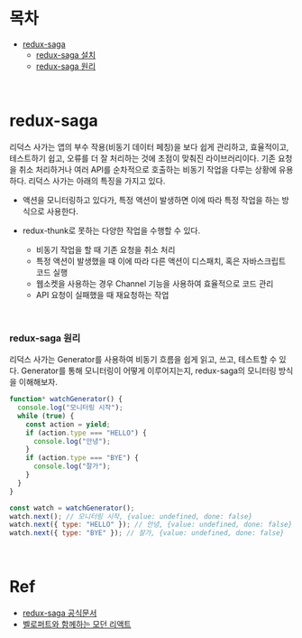 # 목차

- [redux-saga](#redux-saga)
  - [redux-saga 설치](#redux-saga-설치)
  - [redux-saga 원리](#redux-saga-원리)

<br>

# redux-saga

리덕스 사가는 앱의 부수 작용(비동기 데이터 페칭)을 보다 쉽게 관리하고, 효율적이고, 테스트하기 쉽고, 오류를 더 잘 처리하는 것에 초점이 맞춰진 라이브러리이다. 기존 요청을 취소 처리하거나 여러 API를 순차적으로 호출하는 비동기 작업을 다루는 상황에 유용하다. 리덕스 사가는 아래의 특징을 가지고 있다.

- 액션을 모니터링하고 있다가, 특정 액션이 발생하면 이에 따라 특정 작업을 하는 방식으로 사용한다.

- redux-thunk로 못하는 다양한 작업을 수행할 수 있다.
  - 비동기 작업을 할 때 기존 요청을 취소 처리
  - 특정 액션이 발생했을 때 이에 따라 다른 액션이 디스패치, 혹은 자바스크립트 코드 실행
  - 웹소켓을 사용하는 경우 Channel 기능을 사용하여 효율적으로 코드 관리
  - API 요청이 실패했을 때 재요청하는 작업

<br>

### redux-saga 원리

리덕스 사가는 Generator를 사용하여 비동기 흐름을 쉽게 읽고, 쓰고, 테스트할 수 있다. Generator를 통해 모니터링이 어떻게 이루어지는지, redux-saga의 모니터링 방식을 이해해보자.

```javascript
function* watchGenerator() {
  console.log("모니터링 시작");
  while (true) {
    const action = yield;
    if (action.type === "HELLO") {
      console.log("안녕");
    }
    if (action.type === "BYE") {
      console.log("잘가");
    }
  }
}

const watch = watchGenerator();
watch.next(); // 모니터링 시작, {value: undefined, done: false}
watch.next({ type: "HELLO" }); // 안녕, {value: undefined, done: false}
watch.next({ type: "BYE" }); // 잘가, {value: undefined, done: false}
```

<br>

# Ref

- [redux-saga 공식문서](https://redux-saga.js.org/docs/About)
- [벨로퍼트와 함께하는 모던 리액트](https://react.vlpt.us/redux-middleware/10-redux-saga.html)

